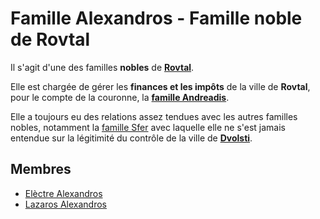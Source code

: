 # Famille Alexandros - Famille noble de Rovtal

Il s'agit d'une des familles **nobles** de [**Rovtal**](../../../VILLES/Rovtal.md). 

Elle est chargée de gérer les **finances et les impôts** de la ville de **Rovtal**, pour le compte de la couronne, la [**famille Andreadis**](./Famille_Andreadis.md).

Elle a toujours eu des relations assez tendues avec les autres familles nobles, notamment la [famille Sfer](./Famille_Sfer.md) avec laquelle elle ne s'est jamais entendue sur la légitimité du contrôle de la ville de [**Dvolsti**](../../../VILLES/Dvolsti.md).

## Membres
* [Elèctre Alexandros](../../DVOLSTI/Elèctre_Alexandros.md)
* [Lazaros Alexandros](../../SOMBRES_ARTISTES/Lazaros_Alexandros.md)